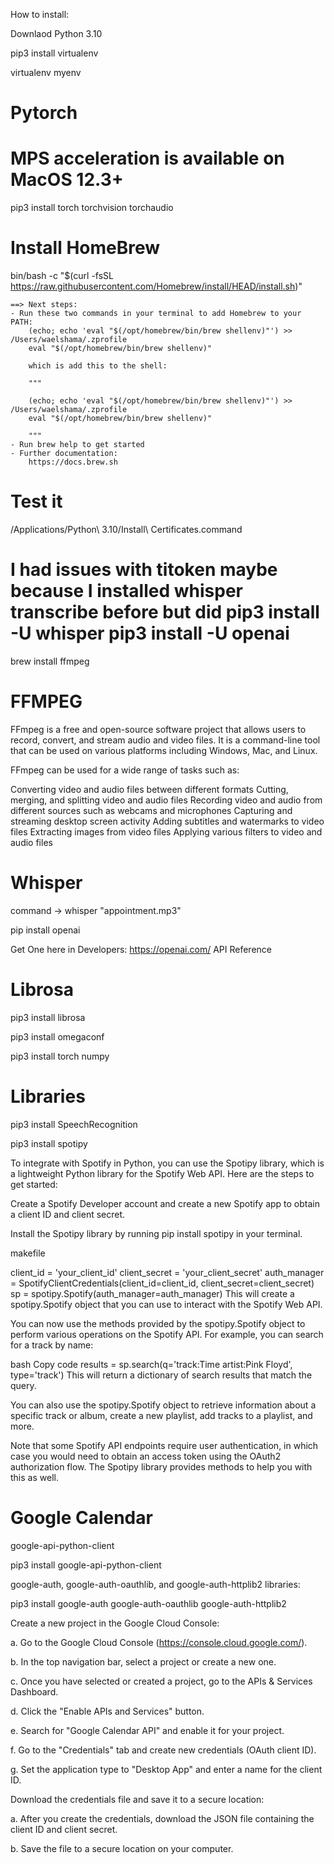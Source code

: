 How to install:

Downlaod Python 3.10

pip3 install virtualenv

virtualenv myenv

# Pytorch
# MPS acceleration is available on MacOS 12.3+
pip3 install torch torchvision torchaudio

# Install HomeBrew
bin/bash -c "$(curl -fsSL https://raw.githubusercontent.com/Homebrew/install/HEAD/install.sh)"

    ==> Next steps:
    - Run these two commands in your terminal to add Homebrew to your PATH:
        (echo; echo 'eval "$(/opt/homebrew/bin/brew shellenv)"') >> /Users/waelshama/.zprofile
        eval "$(/opt/homebrew/bin/brew shellenv)"

        which is add this to the shell: 

        """

        (echo; echo 'eval "$(/opt/homebrew/bin/brew shellenv)"') >> /Users/waelshama/.zprofile
        eval "$(/opt/homebrew/bin/brew shellenv)"
        
        """
    - Run brew help to get started
    - Further documentation:
        https://docs.brew.sh


# Test it 

/Applications/Python\ 3.10/Install\ Certificates.command


# I had issues with titoken maybe because I installed whisper transcribe before but did pip3 install -U whisper pip3 install -U openai

brew install ffmpeg    

# FFMPEG
FFmpeg is a free and open-source software project that allows users to record, convert, and stream audio and video files. It is a command-line tool that can be used on various platforms including Windows, Mac, and Linux.

FFmpeg can be used for a wide range of tasks such as:

Converting video and audio files between different formats
Cutting, merging, and splitting video and audio files
Recording video and audio from different sources such as webcams and microphones
Capturing and streaming desktop screen activity
Adding subtitles and watermarks to video files
Extracting images from video files
Applying various filters to video and audio files


# Whisper

command -> whisper "appointment.mp3"

pip install openai

Get One here in Developers:
https://openai.com/
API Reference


# Librosa

pip3 install librosa

pip3 install omegaconf 

pip3 install torch numpy



# Libraries

pip3 install SpeechRecognition

pip3 install spotipy

To integrate with Spotify in Python, you can use the Spotipy library, which is a lightweight Python library for the Spotify Web API. Here are the steps to get started:

Create a Spotify Developer account and create a new Spotify app to obtain a client ID and client secret.

Install the Spotipy library by running pip install spotipy in your terminal.

makefile

client_id = 'your_client_id'
client_secret = 'your_client_secret'
auth_manager = SpotifyClientCredentials(client_id=client_id, client_secret=client_secret)
sp = spotipy.Spotify(auth_manager=auth_manager)
This will create a spotipy.Spotify object that you can use to interact with the Spotify Web API.

You can now use the methods provided by the spotipy.Spotify object to perform various operations on the Spotify API. For example, you can search for a track by name:

bash
Copy code
results = sp.search(q='track:Time artist:Pink Floyd', type='track')
This will return a dictionary of search results that match the query.

You can also use the spotipy.Spotify object to retrieve information about a specific track or album, create a new playlist, add tracks to a playlist, and more.

Note that some Spotify API endpoints require user authentication, in which case you would need to obtain an access token using the OAuth2 authorization flow. The Spotipy library provides methods to help you with this as well.


# Google Calendar

google-api-python-client

pip3 install google-api-python-client

google-auth, google-auth-oauthlib, and google-auth-httplib2 libraries:

pip3 install google-auth google-auth-oauthlib google-auth-httplib2

Create a new project in the Google Cloud Console:

a. Go to the Google Cloud Console (https://console.cloud.google.com/).

b. In the top navigation bar, select a project or create a new one.

c. Once you have selected or created a project, go to the APIs & Services Dashboard.

d. Click the "Enable APIs and Services" button.

e. Search for "Google Calendar API" and enable it for your project.

f. Go to the "Credentials" tab and create new credentials (OAuth client ID).

g. Set the application type to "Desktop App" and enter a name for the client ID.

Download the credentials file and save it to a secure location:

a. After you create the credentials, download the JSON file containing the client ID and client secret.

b. Save the file to a secure location on your computer.

